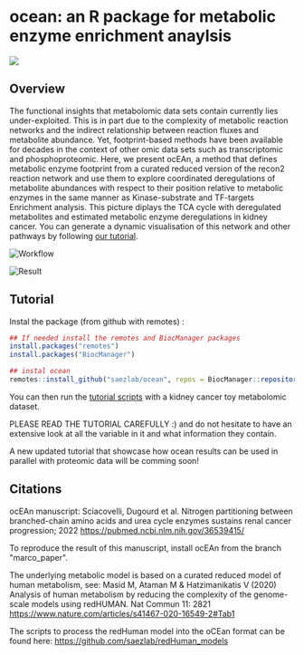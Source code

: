 # ocean: an R package for metabolic enzyme enrichment anaylsis

![](https://github.com/saezlab/ocean/blob/master/man/figures/full_logo.png?raw=true)

## Overview

The functional insights that metabolomic data sets contain currently lies
under-exploited. This is in part due to the complexity of metabolic reaction
networks and the indirect relationship between reaction fluxes and metabolite
abundance. Yet, footprint-based methods have been available for decades in the
context of other omic data sets such as transcriptomic and phosphoproteomic.
Here, we present ocEAn, a method that defines metabolic enzyme footprint from a
curated reduced version of the recon2 reaction network and use them to explore
coordinated deregulations of metabolite abundances with respect to their
position relative to metabolic enzymes in the same manner as Kinase-substrate
and TF-targets Enrichment analysis. This picture diplays the TCA cycle with
deregulated metabolites and estimated metabolic enzyme deregulations in kidney
cancer. You can generate a dynamic visualisation of this network and other
pathways by following
[our tutorial](https://saezlab.github.io/ocean/articles/ocean_intro.html).

![Workflow](https://github.com/saezlab/ocean/blob/master/man/figures/Summary.png?raw=true)

![Result](https://github.com/saezlab/ocean/blob/master/man/figures/TCA_shot.png?raw=true)

## Tutorial

Instal the package (from github with remotes) :

```r
## If needed install the remotes and BiocManager packages
install.packages("remotes")
install.packages("BiocManager")

## instal ocean
remotes::install_github("saezlab/ocean", repos = BiocManager::repositories())
```

You can then run the
[tutorial scripts](https://saezlab.github.io/ocean/articles/ocean_intro.html)
with a kidney cancer toy metabolomic dataset.

PLEASE READ THE TUTORIAL CAREFULLY :) and do not hesitate to have an extensive
look at all the variable in it and what information they contain.

A new updated tutorial that showcase how ocean results can be used in parallel
with proteomic data will be comming soon!

## Citations

ocEAn manuscript: Sciacovelli, Dugourd et al. Nitrogen partitioning between
branched-chain amino acids and urea cycle enzymes sustains renal cancer
progression; 2022 https://pubmed.ncbi.nlm.nih.gov/36539415/

To reproduce the result of this manuscript, install ocEAn from the branch
"marco_paper".

The underlying metabolic model is based on a curated reduced model of human
metabolism, see: Masid M, Ataman M & Hatzimanikatis V (2020) Analysis of human
metabolism by reducing the complexity of the genome-scale models using
redHUMAN.
Nat Commun 11: 2821 https://www.nature.com/articles/s41467-020-16549-2#Tab1

The scripts to process the redHuman model into the oCEan format can be found
here: https://github.com/saezlab/redHuman_models
